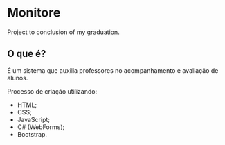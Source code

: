 # Monitore
Project to conclusion of my graduation.

## O que é?
É um sistema que auxilia professores no acompanhamento e avaliação de alunos.

Processo de criação utilizando:
- HTML;
- CSS;
- JavaScript;
- C# (WebForms);
- Bootstrap.
